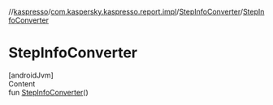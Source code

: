 //[kaspresso](../../index.md)/[com.kaspersky.kaspresso.report.impl](../index.md)/[StepInfoConverter](index.md)/[StepInfoConverter](-step-info-converter.md)



# StepInfoConverter  
[androidJvm]  
Content  
fun [StepInfoConverter](-step-info-converter.md)()  




